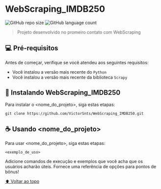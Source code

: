 # WebScraping_IMDB250

![GitHub repo size](https://img.shields.io/github/repo-size/VictorSnts/WebScraping_IMDB250?style=for-the-badge)
![GitHub language count](https://img.shields.io/github/languages/count/VictorSnts/WebScraping_IMDB250?style=for-the-badge)

> Projeto desenvolvido no promeiro contato com WebScraping

## 💻 Pré-requisitos

Antes de começar, verifique se você atendeu aos seguintes requisitos:
<!---Estes são apenas requisitos de exemplo. Adicionar, duplicar ou remover conforme necessário--->
* Você instalou a versão mais recente do `Python`
* Você instalou a versão mais recente da biblioteca `Scrapy`

## 🚀 Instalando WebScraping_IMDB250

Para instalar o <nome_do_projeto>, siga estas etapas:

```
git clone https://github.com/VictorSnts/WebScraping_IMDB250.git
```

## ☕ Usando <nome_do_projeto>

Para usar <nome_do_projeto>, siga estas etapas:

```
<exemplo_de_uso>
```

Adicione comandos de execução e exemplos que você acha que os usuários acharão úteis. Fornece uma referência de opções para pontos de bônus!

[⬆ Voltar ao topo](#nome-do-projeto)<br>